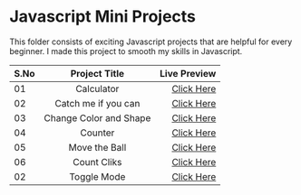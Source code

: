 # Javascript Mini Projects
This folder consists of exciting Javascript projects that are helpful for every beginner. I made this project to smooth my skills in Javascript.

| S.No|Project Title | Live Preview |
| :---         |     :---:      |          ---: |
| 01   | Calculator     | <a href="https://calculator-brijeshsingh.netlify.app/" target="_blank">Click Here </a>    |
| 02     | Catch me if you can       |<a href="https://catchmeifyou-brijesh.netlify.app/" target="_blank">Click Here </a>     | 
| 03     | Change Color and Shape       |<a href="https://change-color-shape-brijesh.netlify.app/" target="_blank">Click Here </a>     |
| 04     | Counter       |<a href="https://counterapp-brijesh.netlify.app/" target="_blank">Click Here </a>     |
| 05     | Move the Ball      |<a href="https://moveball-brijesh.netlify.app/" target="_blank">Click Here </a>     |
| 06     | Count Cliks       |<a href="https://count-clicks-brijesh.netlify.app/" target="_blank">Click Here </a>     |
| 02     | Toggle Mode      |<a href="https://toggle-mode-brijesh.netlify.app/" target="_blank">Click Here </a>     |
